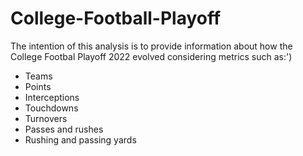 # College-Football-Playoff
The intention of this analysis is to provide information about how the College Footbal Playoff 2022 evolved considering metrics such as:') 
- Teams
- Points
- Interceptions
- Touchdowns
- Turnovers
- Passes and rushes
- Rushing and passing yards
